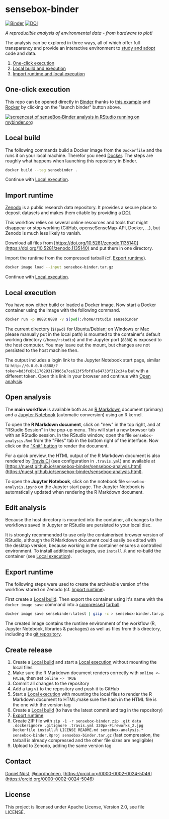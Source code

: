 # sensebox-binder

[![Binder](http://mybinder.org/badge.svg)](http://mybinder.org/v2/gh/nuest/sensebox-binder/master) [![DOI](https://zenodo.org/badge/DOI/10.5281/zenodo.1135140.svg)](https://doi.org/10.5281/zenodo.1135140)

_A reproducible analysis of environmental data - from hardware to plot!_

The analysis can be explored in three ways, all of which offer full transparency and provide an interactive environment to [study and adopt](#edit-analysis) code and data.

1. [One-click execution](#one-click-execution)
1. [Local build and execution](#local-build)
1. [Import runtime and local execution](#import-runtime)

## One-click execution

This repo can be opened directly in [Binder](https://mybinder.org/) thanks to [this example](https://github.com/binder-examples/dockerfile-rstudio) and [Rocker](https://github.com/rocker-org/binder) by clicking on the "launch binder" button above.

[![screencast of senseBox-Binder analysis in RStudio running on mybinder.org](https://media.giphy.com/media/l49JRjO65S0WQ1Kyk/giphy.gif)](https://media.giphy.com/media/l49JRjO65S0WQ1Kyk/giphy.gif)

## Local build

The following commands build a Docker image from the `Dockerfile` and the runs it on your local machine.
Therefor you need [Docker](http://docker.com/).
The steps are roughly what happens when launching this repository in Binder.

```bash
docker build --tag sensebinder .
```

Continue with [Local execution](#local-execution).

## Import runtime

[Zenodo](https://en.wikipedia.org/wiki/Zenodo) is a public research data repository.
It provides a secure place to deposit datasets and makes them citable by providing a [DOI](https://en.wikipedia.org/wiki/Digital_object_identifier).

This workflow relies on several online resources and tools that might disappear or stop working (GitHub, openseSenseMap-API, Docker, ...), but Zenodo is much less likely to vanish.

Download all files from [https://doi.org/10.5281/zenodo.1135140](https://doi.org/10.5281/zenodo.1135140) and put them in one directory.

Import the runtime from the compressed tarball (cf. [Export runtime](#export-runtime)).

```bash
docker image load --input sensebox-binder.tar.gz
```

Continue with [Local execution](#local-execution).

## Local execution

You have now either build or loaded a Docker image.
Now start a Docker container using the image with the following command.

```bash
docker run -p 8888:8888 -v $(pwd):/home/rstudio sensebinder
```

The current directory (`$(pwd)` for Ubuntu/Debian; on Windows or Mac please manually put in the local path) is mounted to the container's default working directory (`/home/rstudio`) and the Jupyter port (`8888`) is exposed to the host computer.
You may leave out the mount, but changes are not persisted to the host machine then.

The output includes a login link to the Jupyter Notebook start page, similar to `http://0.0.0.0:8888/?token=bd3fc8b1176293170965e7ce613f5fbfd7a64733f312c34a` but with a different token.
Open this link in your browser and continue with [Open analysis](#open-analysis).

## Open analysis

The **main workflow** is available both as an [R Markdown](http://rmarkdown.rstudio.com/) document (primary) and a [Jupyter Notebook](https://nbformat.readthedocs.io/en/latest/) (automatic conversion) using an R kernel.

To open the **R Markdown document**, click on "new" in the top right, and at "RStudio Session" in the pop-up menu.
This will start a new browser tab with an RStudio session.
In the RStudio window, open the file `sensebox-analysis.Rmd` from the "Files" tab in the bottom right of the interface.
Now click on the ["Knit" button](http://rmarkdown.rstudio.com/authoring_quick_tour.html) to render the document.

For a quick preview, the HTML output of the R Markdown document is also rendered by [Travis CI](http://travis-ci.org/) (see configuration in `.travis.yml`) and available at [https://nuest.github.io/sensebox-binder/sensebox-analysis.html](https://nuest.github.io/sensebox-binder/sensebox-analysis.html).

To open the **Jupyter Notebook**, click on the notebook file `sensebox-analysis.ipynb` on the Jupyter start page.
The Jupyter Notebook is automatically updated when rendering the R Markdown document.

## Edit analysis

Because the host directory is mounted into the container, all changes to the workflows saved in Jupyter or RStudio are persisted to your local disc.

It is strongly recommended to use only the containerised browser version of RStudio, although the R Markdown document could easily be edited with the desktop version, because working in the container ensures a controlled environment.
To install additional packages, use `install.R` and re-build the container (see [Local execution](#local-execution)).

## Export runtime

The following steps were used to create the archivable version of the workflow stored on Zenodo (cf. [Import runtime](#import-runtime)).

First create a [Local build](#local-build).
Then export the container using it's name with the `docker image save` command into a [compressed](https://en.wikipedia.org/wiki/Gzip) [tarball](https://en.wikipedia.org/wiki/Tar_(computing)):

```bash
docker image save sensebinder:latest | gzip -c > sensebox-binder.tar.gz
```

The created image contains the runtime environment of the workflow (R, Jupyter Notebook, libraries & packages) as well as files from this directory, including the [git repository](https://en.wikipedia.org/wiki/Git).

## Create release

1. Create a [Local build](#local-build) and start a [Local execution](#local-execution) without mounting the local files
1. Make sure the R Markdown document renders correctly with `online <- FALSE`, then set `online <- TRUE`
1. Commit all changes to the repository
1. Add a tag `v1` to the repository and push it to GitHub
1. Start a [Local execution](#local-execution) with mounting the local files to render the R Markdown document to HTML;make sure the hash in the HTML file is the one with the version tag
1. Create a [Local build](#local-build) (to have the latest commit and tag in the repository)
1. [Export runtime]("#export-runtime")
1. Create ZIP file with `zip -1 -r sensebox-binder.zip .git data .dockerignore .gitignore .travis.yml 320px-Fireworks_2.jpg Dockerfile install.R LICENSE README.md sensebox-analysis.* sensebox-binder.Rproj sensebox-binder.tar.gz` (fast compression, the tarball is already compressed and the other file sizes are negligible)
1. Upload to Zenodo, adding the same version tag

## Contact

[Daniel Nüst](https://nordholmen.net), [@nordholmen](https://twitter.com/nordholmen), [https://orcid.org/0000-0002-0024-5046](https://orcid.org/0000-0002-0024-5046)

## License

This project is licensed under Apache License, Version 2.0, see file LICENSE.
